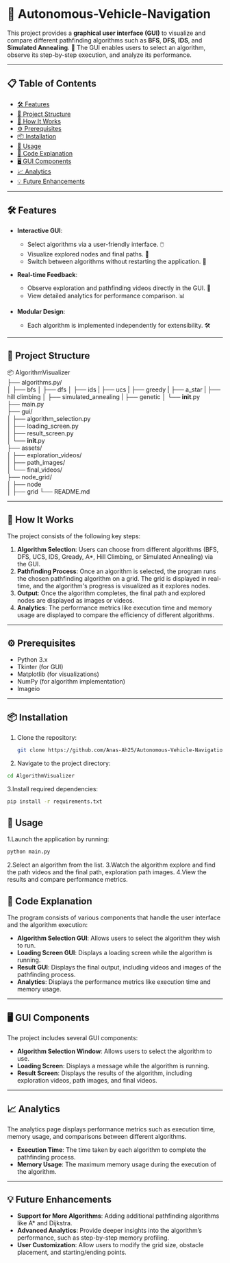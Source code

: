 # 🚗 Autonomous-Vehicle-Navigation

This project provides a **graphical user interface (GUI)** to visualize and compare different pathfinding algorithms such as **BFS**, **DFS**, **IDS**, and **Simulated Annealing**. 🎯 The GUI enables users to select an algorithm, observe its step-by-step execution, and analyze its performance.

---

## 📋 Table of Contents
- [🛠 Features](#-features)
- [📂 Project Structure](#-project-structure)
- [🚀 How It Works](#-how-it-works)
- [⚙ Prerequisites](#-prerequisites)
- [📦 Installation](#-installation)
- [🏃 Usage](#-usage)
- [📜 Code Explanation](#-code-explanation)
- [🖥 GUI Components](#-gui-components)
- [📈 Analytics](#-analytics)
- [💡 Future Enhancements](#-future-enhancements)

---

## 🛠 Features
- **Interactive GUI**:
  - Select algorithms via a user-friendly interface. 🖱️
  - Visualize explored nodes and final paths. 🧩
  - Switch between algorithms without restarting the application. 🔁

- **Real-time Feedback**:
  - Observe exploration and pathfinding videos directly in the GUI. 🎥
  - View detailed analytics for performance comparison. 📊

- **Modular Design**:
  - Each algorithm is implemented independently for extensibility. 🛠️

---

## 📂 Project Structure
📦 AlgorithmVisualizer  
├── algorithms.py/  
│   ├── bfs 
│   ├── dfs 
│   ├── ids
|   ├── ucs
|   ├── greedy 
|   ├── a_star
|   ├── hill climbing
│   ├── simulated_annealing 
|   ├── genetic
│   └── __init__.py  
├── main.py  
├── gui/  
│   ├── algorithm_selection.py  
│   ├── loading_screen.py  
│   ├── result_screen.py  
│   └── __init__.py  
├── assets/  
│   ├── exploration_videos/  
│   ├── path_images/  
│   └── final_videos/  
├── node_grid/  
│   ├── node  
│   ├── grid 
└── README.md  

---

## 🚀 How It Works
The project consists of the following key steps:
1. **Algorithm Selection**: Users can choose from different algorithms (BFS, DFS, UCS, IDS, Gready, A*, Hill Climbing, or Simulated Annealing) via the GUI.
2. **Pathfinding Process**: Once an algorithm is selected, the program runs the chosen pathfinding algorithm on a grid. The grid is displayed in real-time, and the algorithm's progress is visualized as it explores nodes.
3. **Output**: Once the algorithm completes, the final path and explored nodes are displayed as images or videos.
4. **Analytics**: The performance metrics like execution time and memory usage are displayed to compare the efficiency of different algorithms.

---

## ⚙ Prerequisites
- Python 3.x
- Tkinter (for GUI)
- Matplotlib (for visualizations)
- NumPy (for algorithm implementation)
- Imageio

---

## 📦 Installation
1. Clone the repository:
   ```bash
   git clone https://github.com/Anas-Ah25/Autonomous-Vehicle-Navigation.git
   ```
2. Navigate to the project directory:
```bash
cd AlgorithmVisualizer
```
3.Install required dependencies:
```bash
pip install -r requirements.txt
```
## 🏃 Usage
1.Launch the application by running:
```bash
python main.py
```
2.Select an algorithm from the list.
3.Watch the algorithm explore and find the path videos and the final path, exploration path images.
4.View the results and compare performance metrics.


## 📜 Code Explanation
The program consists of various components that handle the user interface and the algorithm execution:

- **Algorithm Selection GUI**: Allows users to select the algorithm they wish to run.
- **Loading Screen GUI**: Displays a loading screen while the algorithm is running.
- **Result GUI**: Displays the final output, including videos and images of the pathfinding process.
- **Analytics**: Displays the performance metrics like execution time and memory usage.

---

## 🖥 GUI Components
The project includes several GUI components:

- **Algorithm Selection Window**: Allows users to select the algorithm to use.
- **Loading Screen**: Displays a message while the algorithm is running.
- **Result Screen**: Displays the results of the algorithm, including exploration videos, path images, and final videos.

---

## 📈 Analytics
The analytics page displays performance metrics such as execution time, memory usage, and comparisons between different algorithms.

- **Execution Time**: The time taken by each algorithm to complete the pathfinding process.
- **Memory Usage**: The maximum memory usage during the execution of the algorithm.

---

## 💡 Future Enhancements
- **Support for More Algorithms**: Adding additional pathfinding algorithms like A* and Dijkstra.
- **Advanced Analytics**: Provide deeper insights into the algorithm’s performance, such as step-by-step memory profiling.
- **User Customization**: Allow users to modify the grid size, obstacle placement, and starting/ending points.

